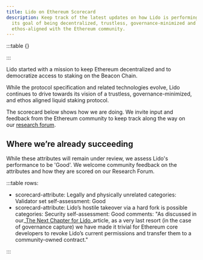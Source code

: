 ```yaml
---
title: Lido on Ethereum Scorecard
description: Keep track of the latest updates on how Lido is performing against
  its goal of being decentralized, trustless, governance-minimized and
  ethos-aligned with the Ethereum community.
---
```

:::table
{}

:::

Lido started with a mission to keep Ethereum decentralized and to democratize access to staking on the Beacon Chain.

While the protocol specification and related technologies evolve, Lido continues to drive towards its vision of a trustless, governance-minimized, and ethos aligned liquid staking protocol.

The scorecard below shows how we are doing. We invite input and feedback from the Ethereum community to keep track along the way on our [research forum](https://research.lido.fi/). 

## Where we’re already succeeding

While these attributes will remain under review, we assess Lido's performance to be 'Good'. We welcome community feedback on the attributes and how they are scored on our Research Forum.

:::table
rows:
  - scorecard-attribute: Legally and physically unrelated
    categories: Validator set
    self-assessment: Good
  - scorecard-attribute: Lido’s hostile takeover via a hard fork is possible
    categories: Security
    self-assessment: Good
    comments: "As discussed in our\_[The Next Chapter for Lido](https://blog.lido.fi/the-next-chapter-for-lido/)\_article, as a very last resort (in the case of governance capture) we have made it trivial for Ethereum core developers to revoke Lido’s current permissions and transfer them to a community-owned contract."

:::

[](https://gist.github.com/mariyamuziko/5d7cd8821d3da34e73a9cb61c56ed34b#where-were-already-succeeding)